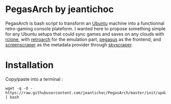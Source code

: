 # PegasArch by jeantichoc
PegasArch is bash script to transform an [Ubuntu](https://ubuntu.com) machine into a functionnal retro-gaming console plateform. I wanted here to propose something simple for any Ubuntu setups that could sync games and saves on any clouds with [rclone](https://rclone.org), with [retroarch](https://www.retroarch.com) for the emulation part, [pegasus](https://pegasus-frontend.org) as the frontend, and [screenscraper](https://www.screenscraper.fr) as the metadata provider through [skyscraper](https://github.com/muldjord/skyscraper).


# Installation

Copy/paste into a terminal :
```
wget -q -O - https://raw.githubusercontent.com/jeantichoc/PegasArch/master/init/update.sh | bash
```
